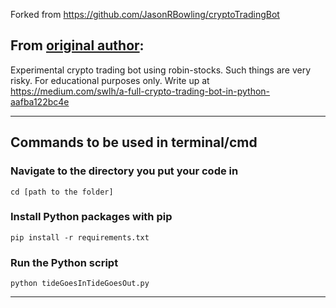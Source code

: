 Forked from https://github.com/JasonRBowling/cryptoTradingBot
## From [original author](https://github.com/JasonRBowling/):
Experimental crypto trading bot using robin-stocks. Such things are very risky. For educational purposes only. Write up at https://medium.com/swlh/a-full-crypto-trading-bot-in-python-aafba122bc4e

----------------

## Commands to be used in terminal/cmd 
### Navigate to the directory you put your code in
`cd [path to the folder]`
### Install Python packages with pip 
`pip install -r requirements.txt`
### Run the Python script
`python tideGoesInTideGoesOut.py`

----------------
